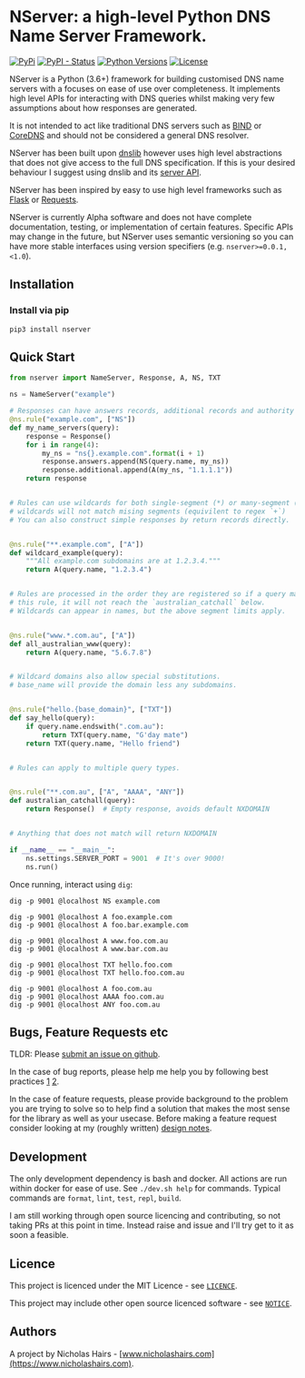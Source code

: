 # NServer: a high-level Python DNS Name Server Framework.

[![PyPi](https://img.shields.io/pypi/v/nserver.svg)](https://pypi.python.org/pypi/nserver/)
[![PyPI - Status](https://img.shields.io/pypi/status/nserver)](https://pypi.python.org/pypi/nserver/)
[![Python Versions](https://img.shields.io/pypi/pyversions/nserver.svg)](https://github.com/nhairs/nserver)
[![License](https://img.shields.io/github/license/nhairs/nserver.svg)](https://github.com/nhairs/nserver)

NServer is a Python (3.6+) framework for building customised DNS name servers with a focuses on ease of use over completeness. It implements high level APIs for interacting with DNS queries whilst making very few assumptions about how responses are generated.

It is not intended to act like traditional DNS servers such as [BIND](https://www.isc.org/bind/) or [CoreDNS](https://github.com/coredns/coredns) and should not be considered a general DNS resolver.

NServer has been built upon [dnslib](https://github.com/paulc/dnslib) however uses high level abstractions that does not give access to the full DNS specification. If this is your desired behaviour I suggest using dnslib and its [server API](https://github.com/paulc/dnslib/blob/master/dnslib/server.py).

NServer has been inspired by easy to use high level frameworks such as [Flask](https://github.com/pallets/flask) or [Requests](https://github.com/psf/requests).

NServer is currently Alpha software and does not have complete documentation, testing, or implementation of certain features. Specific APIs may change in the future, but NServer uses semantic versioning so you can have more stable interfaces using version specifiers (e.g. `nserver>=0.0.1,<1.0`).

## Installation
### Install via pip
```shell
pip3 install nserver
```

## Quick Start
```python
from nserver import NameServer, Response, A, NS, TXT

ns = NameServer("example")

# Responses can have answers records, additional records and authority records.
@ns.rule("example.com", ["NS"])
def my_name_servers(query):
    response = Response()
    for i in range(4):
        my_ns = "ns{}.example.com".format(i + 1)
        response.answers.append(NS(query.name, my_ns))
        response.additional.append(A(my_ns, "1.1.1.1"))
    return response


# Rules can use wildcards for both single-segment (*) or many-segment (**)
# wildcards will not match mising segments (equivilent to regex `+`)
# You can also construct simple responses by return records directly.


@ns.rule("**.example.com", ["A"])
def wildcard_example(query):
    """All example.com subdomains are at 1.2.3.4."""
    return A(query.name, "1.2.3.4")


# Rules are processed in the order they are registered so if a query matches
# this rule, it will not reach the `australian_catchall` below.
# Wildcards can appear in names, but the above segment limits apply.


@ns.rule("www.*.com.au", ["A"])
def all_australian_www(query):
    return A(query.name, "5.6.7.8")


# Wildcard domains also allow special substitutions.
# base_name will provide the domain less any subdomains.


@ns.rule("hello.{base_domain}", ["TXT"])
def say_hello(query):
    if query.name.endswith(".com.au"):
        return TXT(query.name, "G'day mate")
    return TXT(query.name, "Hello friend")


# Rules can apply to multiple query types.


@ns.rule("**.com.au", ["A", "AAAA", "ANY"])
def australian_catchall(query):
    return Response()  # Empty response, avoids default NXDOMAIN


# Anything that does not match will return NXDOMAIN

if __name__ == "__main__":
    ns.settings.SERVER_PORT = 9001  # It's over 9000!
    ns.run()
```

Once running, interact using `dig`:

```shell
dig -p 9001 @localhost NS example.com

dig -p 9001 @localhost A foo.example.com
dig -p 9001 @localhost A foo.bar.example.com

dig -p 9001 @localhost A www.foo.com.au
dig -p 9001 @localhost A www.bar.com.au

dig -p 9001 @localhost TXT hello.foo.com
dig -p 9001 @localhost TXT hello.foo.com.au

dig -p 9001 @localhost A foo.com.au
dig -p 9001 @localhost AAAA foo.com.au
dig -p 9001 @localhost ANY foo.com.au
```

## Bugs, Feature Requests etc
TLDR: Please [submit an issue on github](https://github.com/nhairs/nserver/issues).

In the case of bug reports, please help me help you by following best practices [1](https://marker.io/blog/write-bug-report/) [2](https://www.chiark.greenend.org.uk/~sgtatham/bugs.html).

In the case of feature requests, please provide background to the problem you are trying to solve so to help find a solution that makes the most sense for the library as well as your usecase. Before making a feature request consider looking at my (roughly written) [design notes](https://github.com/nhairs/nserver/blob/master/DESIGN_NOTES.md).

## Development
The only development dependency is bash and docker. All actions are run within docker for ease of use. See `./dev.sh help` for commands. Typical commands are `format`, `lint`, `test`, `repl`, `build`.

I am still working through open source licencing and contributing, so not taking PRs at this point in time. Instead raise and issue and I'll try get to it as soon a feasible.

## Licence
This project is licenced under the MIT Licence - see [`LICENCE`](https://github.com/nahirs/nserver/blob/master/LICENCE).

This project may include other open source licenced software - see [`NOTICE`](https://github.com/nhairs/nserver/blob/master/NOTICE).

## Authors
A project by Nicholas Hairs - [www.nicholashairs.com](https://www.nicholashairs.com).
